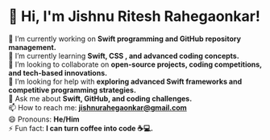 # 👋 Hi, I'm Jishnu Ritesh Rahegaonkar!  

🔭 I’m currently working on **Swift programming and GitHub repository management.**  
🌱 I’m currently learning **Swift, CSS , and advanced coding concepts.**  
👯 I’m looking to collaborate on **open-source projects, coding competitions, and tech-based innovations.**  
🤔 I’m looking for help with **exploring advanced Swift frameworks and competitive programming strategies.**  
💬 Ask me about **Swift, GitHub, and coding challenges.**  
📫 How to reach me: **jishnurahegaonkar@gmail.com**  
😄 Pronouns: **He/Him**  
⚡ Fun fact: **I can turn coffee into code ☕💻.**  

